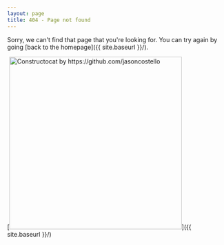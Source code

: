 ```yaml
---
layout: page
title: 404 - Page not found
---
```


Sorry, we can't find that page that you're looking for. You can try again by going [back to the homepage]({{ site.baseurl }}/).

[<img src="{{ site.baseurl }}/images/n4.png" alt="Constructocat by https://github.com/jasoncostello" style="width: 400px;"/>]({{ site.baseurl }}/)
